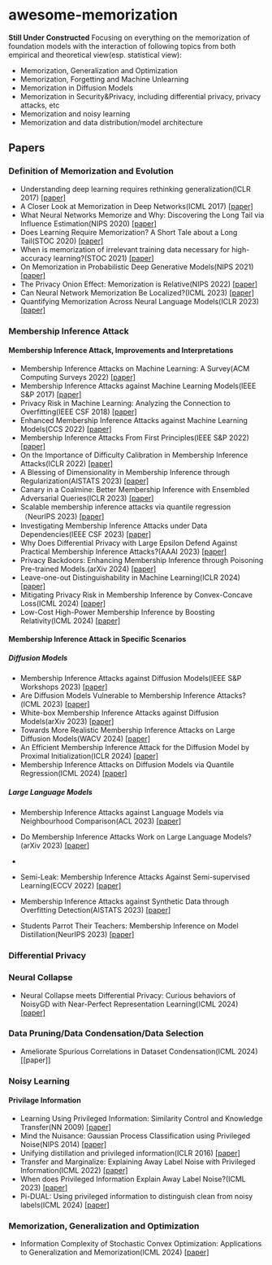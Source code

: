 # awesome-memorization
**Still Under Constructed**
Focusing on everything on the memorization of foundation models with the interaction of following topics from both empirical and theoretical view(esp. statistical view):
- Memorization, Generalization and Optimization
- Memorization, Forgetting and Machine Unlearning
- Memorization in Diffusion Models
- Memorization in Security&Privacy, including differential privacy, privacy attacks, etc
- Memorization and noisy learning
- Memorization and data distribution/model architecture

## Papers
### Definition of Memorization and Evolution
- Understanding deep learning requires rethinking generalization(ICLR 2017) [\[paper\]](https://openreview.net/pdf?id=Sy8gdB9xx)
- A Closer Look at Memorization in Deep Networks(ICML 2017) [\[paper\]](https://proceedings.mlr.press/v70/arpit17a/arpit17a.pdf)
- What Neural Networks Memorize and Why: Discovering the Long Tail via Influence Estimation(NIPS 2020) [\[paper\]](https://arxiv.org/pdf/2008.03703)
- Does Learning Require Memorization? A Short Tale about a Long Tail(STOC 2020) [\[paper\]](https://arxiv.org/pdf/1906.05271)
- When is memorization of irrelevant training data necessary for high-accuracy learning?(STOC 2021) [\[paper\]](https://arxiv.org/pdf/2012.06421)
- On Memorization in Probabilistic Deep Generative Models(NIPS 2021) [\[paper\]](https://proceedings.neurips.cc/paper_files/paper/2021/file/eae15aabaa768ae4a5993a8a4f4fa6e4-Paper.pdf)
- The Privacy Onion Effect: Memorization is Relative(NIPS 2022) [\[paper\]](https://proceedings.neurips.cc/paper_files/paper/2022/file/564b5f8289ba846ebc498417e834c253-Paper-Conference.pdf)
- Can Neural Network Memorization Be Localized?(ICML 2023) [\[paper\]](https://proceedings.mlr.press/v202/maini23a/maini23a.pdf)
- Quantifying Memorization Across Neural Language Models(ICLR 2023) [\[paper\]](https://arxiv.org/pdf/2202.07646)


### Membership Inference Attack
#### Membership Inference Attack, Improvements and Interpretations
- Membership Inference Attacks on Machine Learning: A Survey(ACM Computing Surveys 2022) [\[paper\]](https://dl.acm.org/doi/10.1145/3523273)
- Membership Inference Attacks against Machine Learning Models(IEEE S&P 2017) [\[paper\]](http://arxiv.org/abs/1610.05820)
- Privacy Risk in Machine Learning: Analyzing the Connection to Overfitting(IEEE CSF 2018) [\[paper\]](https://arxiv.org/abs/1709.01604)
- Enhanced Membership Inference Attacks against Machine Learning Models(CCS 2022) [\[paper\]](https://dl.acm.org/doi/10.1145/3548606.3560675)
- Membership Inference Attacks From First Principles(IEEE S&P 2022) [\[paper\]](https://arxiv.org/abs/2112.03570v2)
- On the Importance of Difficulty Calibration in Membership Inference Attacks(ICLR 2022) [\[paper\]](https://arxiv.org/pdf/2111.08440)
- A Blessing of Dimensionality in Membership Inference through Regularization(AISTATS 2023) [\[paper\]](https://proceedings.mlr.press/v206/tan23b/tan23b.pdf)
- Canary in a Coalmine: Better Membership Inference with Ensembled Adversarial Queries(ICLR 2023) [\[paper\]](https://arxiv.org/pdf/2210.10750)
- Scalable membership inference attacks via quantile regression（NeurIPS 2023) [\[paper\]](https://openreview.net/pdf?id=t3WCiGjHqd)
- Investigating Membership Inference Attacks under Data Dependencies(IEEE CSF 2023) [\[paper\]](https://arxiv.org/pdf/2010.12112)
- Why Does Differential Privacy with Large Epsilon Defend Against Practical Membership Inference Attacks?(AAAI 2023) [\[paper\]](https://arxiv.org/pdf/2402.09540)
- Privacy Backdoors: Enhancing Membership Inference through Poisoning Pre-trained Models.(arXiv 2024) [\[paper\]](https://arxiv.org/pdf/2404.01231)
- Leave-one-out Distinguishability in Machine Learning(ICLR 2024) [\[paper\]](https://openreview.net/pdf?id=9RNfX0ah0K)
- Mitigating Privacy Risk in Membership Inference by Convex-Concave Loss(ICML 2024) [\[paper\]](https://arxiv.org/pdf/2402.05453)
- Low-Cost High-Power Membership Inference by Boosting Relativity(ICML 2024) [\[paper\]](https://openreview.net/pdf?id=dRel8fuUK4)


#### Membership Inference Attack in Specific Scenarios
##### Diffusion Models
- Membership Inference Attacks against Diffusion Models(IEEE S&P Workshops 2023) [\[paper\]](https://arxiv.org/pdf/2302.03262)
- Are Diffusion Models Vulnerable to Membership Inference Attacks?(ICML 2023) [\[paper\]](https://arxiv.org/pdf/2302.01316)
- White-box Membership Inference Attacks against Diffusion Models(arXiv 2023) [\[paper\]](https://arxiv.org/pdf/2308.06405)
- Towards More Realistic Membership Inference Attacks on Large Diffusion Models(WACV 2024) [\[paper\]](https://openaccess.thecvf.com/content/WACV2024/papers/Dubinski_Towards_More_Realistic_Membership_Inference_Attacks_on_Large_Diffusion_Models_WACV_2024_paper.pdf)
- An Efficient Membership Inference Attack for the Diffusion Model by Proximal Initialization(ICLR 2024) [\[paper\]](https://openreview.net/pdf?id=rpH9FcCEV6)
- Membership Inference Attacks on Diffusion Models via Quantile Regression(ICML 2024) [\[paper\]](https://arxiv.org/pdf/2312.05140)


##### Large Language Models
- Membership Inference Attacks against Language Models via Neighbourhood Comparison(ACL 2023) [\[paper\]](https://arxiv.org/pdf/2305.18462)
- Do Membership Inference Attacks Work on Large Language Models?(arXiv 2023) [\[paper\]](https://arxiv.org/pdf/2402.07841)
- 

- Semi-Leak: Membership Inference Attacks Against Semi-supervised Learning(ECCV 2022) [\[paper\]](https://arxiv.org/pdf/2207.12535)
- Membership Inference Attacks against Synthetic Data through Overfitting Detection(AISTATS 2023) [\[paper\]](https://arxiv.org/pdf/2302.12580)
- Students Parrot Their Teachers: Membership Inference on Model Distillation(NeurIPS 2023) [\[paper\]](https://openreview.net/pdf?id=a2Yg9Za6Rb)

### Differential Privacy




### Neural Collapse
- Neural Collapse meets Differential Privacy: Curious behaviors of NoisyGD with Near-Perfect Representation Learning(ICML 2024) [\[paper\]](https://openreview.net/pdf?id=ZVi81SH1Ob)

### Data Pruning/Data Condensation/Data Selection
- Ameliorate Spurious Correlations in Dataset Condensation(ICML 2024) [\[paper\]]

### Noisy Learning
#### Privilage Information
- Learning Using Privileged Information: Similarity Control and Knowledge Transfer(NN 2009) [\[paper\]](https://www.jmlr.org/papers/volume16/vapnik15b/vapnik15b.pdf)
- Mind the Nuisance: Gaussian Process Classification using Privileged Noise(NIPS 2014) [\[paper\]](https://proceedings.neurips.cc/paper_files/paper/2014/file/6e2713a6efee97bacb63e52c54f0ada0-Paper.pdf)
- Unifying distillation and privileged information(ICLR 2016) [\[paper\]](https://arxiv.org/pdf/1511.03643)
- Transfer and Marginalize: Explaining Away Label Noise with Privileged Information(ICML 2022) [\[paper\]](https://arxiv.org/pdf/2202.09244)
- When does Privileged Information Explain Away Label Noise?(ICML 2023) [\[paper\]](https://proceedings.mlr.press/v202/ortiz-jimenez23a/ortiz-jimenez23a.pdf)
- Pi-DUAL: Using privileged information to distinguish clean from noisy labels(ICML 2024) [\[paper\]](https://arxiv.org/pdf/2310.06600)

### Memorization, Generalization and Optimization
- Information Complexity of Stochastic Convex Optimization: Applications to Generalization and Memorization(ICML 2024) [\[paper\]](https://arxiv.org/pdf/2402.09327)

